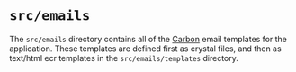 # `src/emails`

The `src/emails` directory contains all of the [Carbon](https://github.com/luckyframework/carbon) email templates for the application. These templates are defined first as crystal files, and then as text/html ecr templates in the `src/emails/templates` directory.